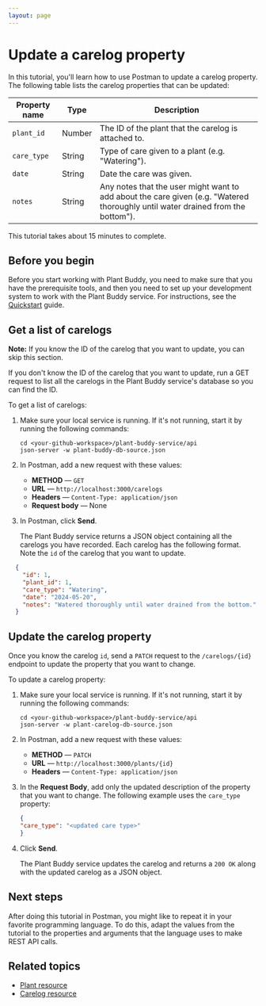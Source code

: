 ```yaml
---
layout: page
---
```


# Update a carelog property

In this tutorial, you'll learn how to use Postman to update a carelog property. The following table lists the carelog properties that can be updated:

| Property name | Type | Description |
| ------------- | ----------- | ----------- |
| `plant_id` | Number | The ID of the plant that the carelog is attached to. |
| `care_type` | String | Type of care given to a plant (e.g. "Watering"). |
| `date` | String | Date the care was given. |
| `notes` | String | Any notes that the user might want to add about the care given (e.g. "Watered thoroughly until water drained from the bottom"). |

This tutorial takes about 15 minutes to complete.

## Before you begin

Before you start working with Plant Buddy, you need to make sure that you have the prerequisite tools, and then you need to set up your development system to work with the Plant Buddy service. For instructions, see the [Quickstart](tutorials/quickstart.md) guide.

## Get a list of carelogs

**Note:** If you know the ID of the carelog that you want to update, you can skip this section.

If you don't know the ID of the carelog that you want to update, run a GET request to list all the carelogs in the Plant Buddy service's database so you can find the ID.

To get a list of carelogs:

1. Make sure your local service is running. If it's not running, start it by running the following commands:

    ```shell
    cd <your-github-workspace>/plant-buddy-service/api
    json-server -w plant-buddy-db-source.json
    ```

1. In Postman, add a new request with these values:

    * **METHOD** — `GET`
    * **URL** — `http://localhost:3000/carelogs`
    * **Headers** — `Content-Type: application/json`
    * **Request body** — None

1. In Postman, click **Send**.

   The Plant Buddy service returns a JSON object containing all the carelogs you have recorded. Each carelog has the following format. Note the `id` of the carelog that you want to update.

  ```json
    {
      "id": 1,
      "plant_id": 1,
      "care_type": "Watering",
      "date": "2024-05-20",
      "notes": "Watered thoroughly until water drained from the bottom."
    }
```

## Update the carelog property

Once you know the carelog `id`, send a `PATCH` request to the `/carelogs/{id}` endpoint to update the property that you want to change.

To update a carelog property:

1. Make sure your local service is running. If it's not running, start it by running the following commands:

    ```shell
    cd <your-github-workspace>/plant-buddy-service/api
    json-server -w plant-carelog-db-source.json
    ```

1. In Postman, add a new request with these values:
    * **METHOD** — `PATCH`
    * **URL** — `http://localhost:3000/plants/{id}`
    * **Headers** — `Content-Type: application/json`

1. In the **Request Body**, add only the updated description of the property that you want to change. The following example uses the `care_type` property:

    ```json
    {
    "care_type": "<updated care type>"
    }
    ```

1. Click **Send**.

   The Plant Buddy service updates the carelog and returns a `200 OK` along with the updated carelog as a JSON object.  

## Next steps

After doing this tutorial in Postman, you might like to repeat it in your favorite programming language. To do this, adapt the values from the tutorial to the properties and arguments that the language uses to make REST API calls.

## Related topics

* [Plant resource](../api/plant.md)
* [Carelog resource](../api/carelog.md)
